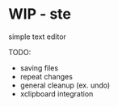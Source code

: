 # WIP - ste
simple text editor

TODO:
- saving files
- repeat changes
- general cleanup (ex. undo)
- xclipboard integration
